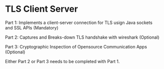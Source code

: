 # TLS Client Server
Part 1: Implements a client-server connection for TLS usign Java sockets and SSL APIs (Mandatory)

Part 2: Captures and Breaks-down TLS handshake with wireshark (Optional)

Part 3: Cryptographic Inspection of Opensource Communication Apps (Optional)

Either Part 2 or Part 3 needs to be completed with Part 1.
